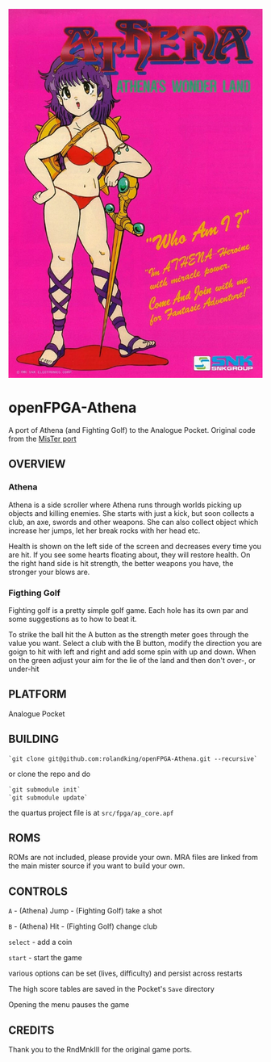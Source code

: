 <p align="center">
<img src="https://github.com/MiSTer-devel/Arcade-Athena_MiSTer/blob/main/docs/Athena_flyer.png"/>
</p>

# openFPGA-Athena

A port of Athena (and Fighting Golf) to the Analogue Pocket. Original code from the [MisTer port](github.com/MiSTer-devel/Arcade-Athena_MiSTer)



## OVERVIEW 

### Athena

Athena is a side scroller where Athena runs through worlds picking up objects and killing enemies. She starts with just a kick, but soon collects a club, an axe, swords and other weapons. She can also collect object which increase her jumps, let her break rocks with her head etc. 

Health is shown on the left side of the screen and decreases every time you are hit. If you see some hearts floating about, they will restore health. On the right hand side is hit strength, the better weapons you have, the stronger your blows are. 

### Figthing Golf

Fighting golf is a pretty simple golf game. Each hole has its own par and some suggestions as to how to beat it. 

To strike the ball hit the A button as the strength meter goes through the value you want. Select a club with the B button,  modify the direction you are goign to hit with left and right and add some spin with up and down. When on the green adjust your aim for the lie of the land and then don't over-, or under-hit


## PLATFORM

Analogue Pocket



## BUILDING

    `git clone git@github.com:rolandking/openFPGA-Athena.git --recursive`

or clone the repo and do 

    `git submodule init`
    `git submodule update`

the quartus project file is at `src/fpga/ap_core.apf`


## ROMS

ROMs are not included, please provide your own. MRA files are linked from the main mister source if you want to build your own. 


## CONTROLS

`A`      - (Athena) Jump - (Fighting Golf) take a shot

`B`      - (Athena) Hit  - (Fighting Golf) change club

`select` - add a coin

`start`  - start the game

various options can be set (lives, difficulty) and persist across restarts

The high score tables are saved in the Pocket's `Save` directory

Opening the menu pauses the game


## CREDITS

Thank you to the RndMnkIII for the original game ports.
